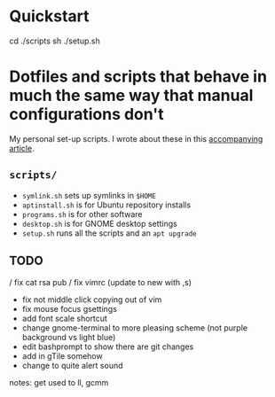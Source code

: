 # Quickstart

cd ./scripts
sh ./setup.sh

# Dotfiles and scripts that behave in much the same way that manual configurations don't

My personal set-up scripts. I wrote about these in this [accompanying article](https://victoria.dev/verbose/how-to-set-up-a-fresh-ubuntu-desktop-using-only-dotfiles-and-bash-scripts/).

## `scripts/`

* `symlink.sh` sets up symlinks in `$HOME`
* `aptinstall.sh` is for Ubuntu repository installs
* `programs.sh` is for other software
* `desktop.sh` is for GNOME desktop settings
* `setup.sh` runs all the scripts and an `apt upgrade`

## TODO

/ fix cat rsa pub
/ fix vimrc (update to new with ,s)
- fix not middle click copying out of vim
- fix mouse focus gsettings
- add font scale shortcut
- change gnome-terminal to more pleasing scheme (not purple background vs light blue)
- edit bashprompt to show there are git changes
- add in gTile somehow
- change to quite alert sound

notes: get used to ll, gcmm
